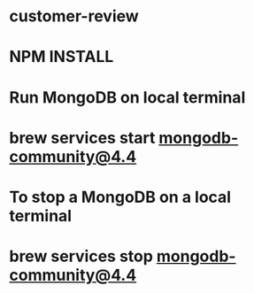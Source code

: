 # customer-review

# NPM INSTALL

# Run MongoDB on local terminal
# brew services start mongodb-community@4.4

# To stop a MongoDB on a local terminal
# brew services stop mongodb-community@4.4